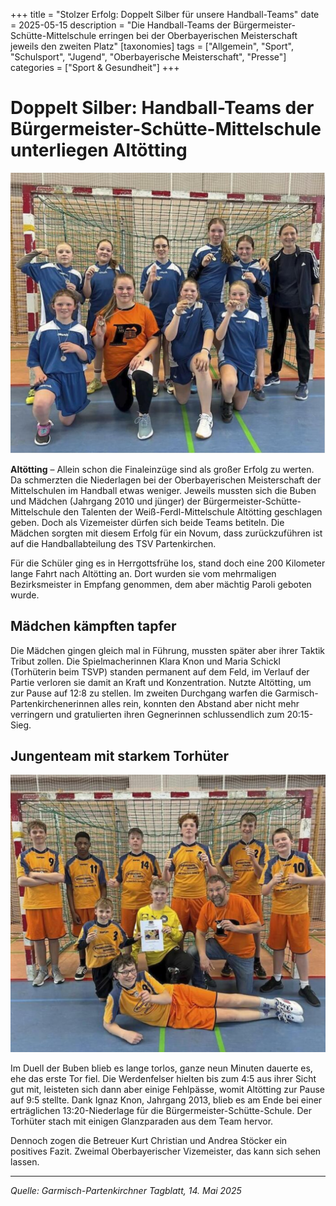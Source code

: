 +++
title = "Stolzer Erfolg: Doppelt Silber für unsere Handball-Teams"
date = 2025-05-15
description = "Die Handball-Teams der Bürgermeister-Schütte-Mittelschule erringen bei der Oberbayerischen Meisterschaft jeweils den zweiten Platz"
[taxonomies]
tags = ["Allgemein", "Sport", "Schulsport", "Jugend", "Oberbayerische Meisterschaft", "Presse"]
categories = ["Sport & Gesundheit"]
+++

# Doppelt Silber: Handball-Teams der Bürgermeister-Schütte-Mittelschule unterliegen Altötting

![Stolze Medaillengewinner](images/image.jpg)

<!-- more -->

**Altötting** – Allein schon die Finaleinzüge sind als großer Erfolg zu werten. Da schmerzten die Niederlagen bei der Oberbayerischen Meisterschaft der Mittelschulen im Handball etwas weniger. Jeweils mussten sich die Buben und Mädchen (Jahrgang 2010 und jünger) der Bürgermeister-Schütte-Mittelschule den Talenten der Weiß-Ferdl-Mittelschule Altötting geschlagen geben. Doch als Vizemeister dürfen sich beide Teams betiteln. Die Mädchen sorgten mit diesem Erfolg für ein Novum, dass zurückzuführen ist auf die Handballabteilung des TSV Partenkirchen.

Für die Schüler ging es in Herrgottsfrühe los, stand doch eine 200 Kilometer lange Fahrt nach Altötting an. Dort wurden sie vom mehrmaligen Bezirksmeister in Empfang genommen, dem aber mächtig Paroli geboten wurde.

## Mädchen kämpften tapfer

Die Mädchen gingen gleich mal in Führung, mussten später aber ihrer Taktik Tribut zollen. Die Spielmacherinnen Klara Knon und Maria Schickl (Torhüterin beim TSVP) standen permanent auf dem Feld, im Verlauf der Partie verloren sie damit an Kraft und Konzentration. Nutzte Altötting, um zur Pause auf 12:8 zu stellen. Im zweiten Durchgang warfen die Garmisch-Partenkirchenerinnen alles rein, konnten den Abstand aber nicht mehr verringern und gratulierten ihren Gegnerinnen schlussendlich zum 20:15-Sieg.

## Jungenteam mit starkem Torhüter

![Stolze Medaillengewinner: (stehend v.l.) Julius Ruskys, Ramsey Adeldu, Robert Tröger, Magnus Polt, Florian Selbach, Fabian Frey, (kniend v.l.) Sam Sulzgruber, Ignaz Knon, Betreuer Kurt Christian und Florian Schnitzer (liegend).](images/image2.png)

Im Duell der Buben blieb es lange torlos, ganze neun Minuten dauerte es, ehe das erste Tor fiel. Die Werdenfelser hielten bis zum 4:5 aus ihrer Sicht gut mit, leisteten sich dann aber einige Fehlpässe, womit Altötting zur Pause auf 9:5 stellte. Dank Ignaz Knon, Jahrgang 2013, blieb es am Ende bei einer erträglichen 13:20-Niederlage für die Bürgermeister-Schütte-Schule. Der Torhüter stach mit einigen Glanzparaden aus dem Team hervor.

Dennoch zogen die Betreuer Kurt Christian und Andrea Stöcker ein positives Fazit. Zweimal Oberbayerischer Vizemeister, das kann sich sehen lassen.

---

*Quelle: Garmisch-Partenkirchner Tagblatt, 14. Mai 2025*
